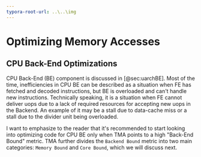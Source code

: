```yaml
---
typora-root-url: ..\..\img
---
```


# Optimizing Memory Accesses

## CPU Back-End Optimizations

CPU Back-End (BE) component is discussed in [@sec:uarchBE]. Most of the time, inefficiencies in CPU BE can be described as a situation when FE has fetched and decoded instructions, but BE is overloaded and can't handle new instructions. Technically speaking, it is a situation when FE cannot deliver uops due to a lack of required resources for accepting new uops in the Backend. An example of it may be a stall due to data-cache miss or a stall due to the divider unit being overloaded.

I want to emphasize to the reader that it's recommended to start looking into optimizing code for CPU BE only when TMA points to a high "Back-End Bound" metric. TMA further divides the `Backend Bound` metric into two main categories: `Memory Bound` and `Core Bound`, which we will discuss next.
